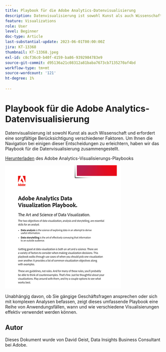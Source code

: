 ```yaml
---
title: Playbook für die Adobe Analytics-Datenvisualisierung
description: Datenvisualisierung ist sowohl Kunst als auch Wissenschaft und erfordert eine sorgfältige Berücksichtigung verschiedener Faktoren. Um Ihnen die Navigation bei einigen dieser Entscheidungen zu erleichtern, haben wir das Playbook für die Datenvisualisierung zusammengestellt.
feature: Visualizations
role: User
level: Beginner
doc-type: Article
last-substantial-update: 2023-06-01T00:00:00Z
jira: KT-13368
thumbnail: KT-13368.jpeg
exl-id: c8cf36c0-b40f-4159-ba86-9392984783e9
source-git-commit: d95136a21c08312a81baba7673cb7135270af4bd
workflow-type: tm+mt
source-wordcount: '121'
ht-degree: 1%

---
```


# Playbook für die Adobe Analytics-Datenvisualisierung

Datenvisualisierung ist sowohl Kunst als auch Wissenschaft und erfordert eine sorgfältige Berücksichtigung verschiedener Faktoren. Um Ihnen die Navigation bei einigen dieser Entscheidungen zu erleichtern, haben wir das Playbook für die Datenvisualisierung zusammengestellt.


[Herunterladen](assets/adobe-analytics-data-visualization-playbook.pdf) des Adobe Analytics-Visualisierungs-Playbooks

[![Playbook](assets/data-visualization-playbook-image.png)](assets/adobe-analytics-data-visualization-playbook.pdf)

Unabhängig davon, ob Sie gängige Geschäftsfragen ansprechen oder sich mit komplexen Analysen befassen, zeigt dieses umfassende Playbook eine Reihe von Anwendungsfällen, wann und wie verschiedene Visualisierungen effektiv verwendet werden können.

## Autor

Dieses Dokument wurde von David Geist,
Data Insights Business Consultant bei Adobe.
